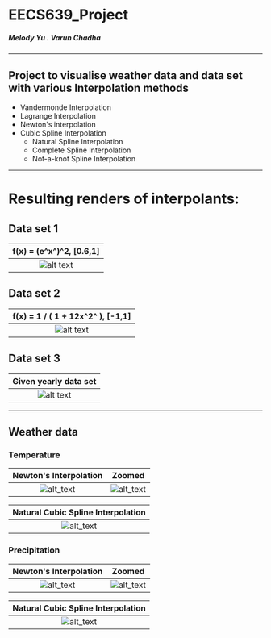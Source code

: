 # EECS639_Project

##### Melody Yu . Varun Chadha
---
## Project to visualise weather data and data set with various Interpolation methods
* Vandermonde Interpolation
* Lagrange Interpolation
* Newton's interpolation
* Cubic Spline Interpolation
    * Natural Spline Interpolation
    * Complete Spline Interpolation
    * Not-a-knot Spline Interpolation
---
# Resulting renders of interpolants:

## Data set 1
f(x) = (e^x^)^2, [0.6,1] |  
:-----------------------:|
![alt text][data_set_1]  |

## Data set 2
f(x) = 1 / ( 1 + 12x^2^ ), [-1,1] |  
:--------------------------------:|
![alt text][data_set_2]           |

## Data set 3
Given yearly data set    |  
:-----------------------:|
![alt text][data_set_3]  |

---
## Weather data

### Temperature

Newton's Interpolation     |  Zoomed                  |
:-------------------------:|:-------------------------:
![alt_text][temperature]  |  ![alt_text][temperature_zoomed]

Natural Cubic Spline Interpolation |  
:---------------------------------:|
![alt_text][temperature_spline]    |

### Precipitation

Newton's Interpolation     |  Zoomed                  |
:-------------------------:|:-------------------------:
![alt_text][precipitation]  |  ![alt_text][precipitation_zoomed]

Natural Cubic Spline Interpolation |  
:---------------------------------:|
![alt_text][precipitation_spline]    |

[data_set_1]: https://i.imgur.com/WcA3yNs.png "Interpolants for f(x) = e^(x^2)"
[data_set_2]: https://i.imgur.com/4K5PzMu.png "Interpolants for f(x) = 1/(1 + 12x^2)"
[data_set_3]: https://i.imgur.com/r4KZEfk.png "Interpolants for f3 data set"
[temperature]: https://i.imgur.com/M7dvYyy.png?1 "Newton interpolation for temperature data"
[temperature_zoomed]: https://i.imgur.com/JoyDT3h.png "Zoomed in Newton's interpolation for temperature data"
[temperature_spline]: https://i.imgur.com/Skolj99.png "Natural spline interpolation for temperature data"
[precipitation]: https://i.imgur.com/3I4YwhB.png "Newton interpolation for precipitation data"
[precipitation_zoomed]: https://i.imgur.com/xeYa1ru.png "Zoomed in Newton's interpolation for precipitation data"
[precipitation_spline]: https://i.imgur.com/97iLpkF.png "Natural spline interpolation for precipitation data"
